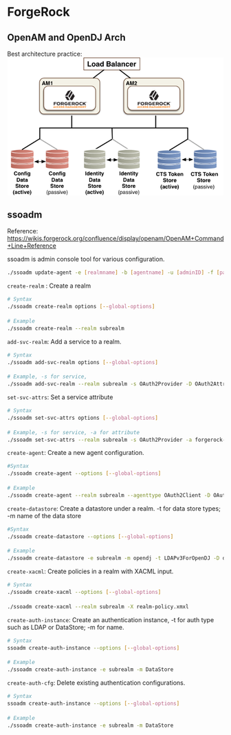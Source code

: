 # ForgeRock

## OpenAM and OpenDJ Arch

Best architecture practice:
![fr-multi-datastores](imgs/fr-multi-datastores.png "fr-multi-datastores")

## ssoadm

Reference: https://wikis.forgerock.org/confluence/display/openam/OpenAM+Command+Line+Reference

ssoadm is admin console tool for various configuration.

```bash
./ssoadm update-agent -e [realmname] -b [agentname] -u [adminID] -f [passwordfile] -a com.sun.identity.agents.config.agent.protocol=[protocol]
```

`create-realm` : Create a realm
```bash
# Syntax
./ssoadm create-realm options [--global-options]

# Example
./ssoadm create-realm --realm subrealm
```

`add-svc-realm`: Add a service to a realm.
```bash
# Syntax
./ssoadm add-svc-realm options [--global-options]

# Example, -s for service, 
./ssoadm add-svc-realm --realm subrealm -s OAuth2Provider -D OAuth2Attributes.conf
```

`set-svc-attrs`: Set a service attribute
```bash
# Syntax
./ssoadm set-svc-attrs options [--global-options]

# Example, -s for service, -a for attribute
./ssoadm set-svc-attrs --realm subrealm -s OAuth2Provider -a forgerock-oauth2-provider-allow-open-dynamic-registration=true
```

`create-agent`: Create a new agent configuration.
```bash
#Syntax
./ssoadm create-agent --options [--global-options]

# Example
./ssoadm create-agent --realm subrealm --agenttype OAuth2Client -D OAuth2ClientAttributes.conf
```

`create-datastore`: Create a datastore under a realm. -t for data store types; -m name of the data store
```bash
#Syntax
./ssoadm create-datastore --options [--global-options]

# Example
./ssoadm create-datastore -e subrealm -m opendj -t LDAPv3ForOpenDJ -D dataSToreConfig.conf
```

`create-xacml`: Create policies in a realm with XACML input.
```bash
# Syntax
./ssoadm create-xacml --options [--global-options]

./ssoadm create-xacml --realm subrealm -X realm-policy.xmxl
```

`create-auth-instance`: Create an authentication instance, -t for auth type such as LDAP or DataStore; -m for name.
```bash
# Syntax
ssoadm create-auth-instance --options [--global-options]

# Example
./ssoadm create-auth-instance -e subrealm -m DataStore
```

`create-auth-cfg`: Delete existing authentication configurations.
```bash
# Syntax
ssoadm create-auth-instance --options [--global-options]

# Example
./ssoadm create-auth-instance -e subrealm -m DataStore
```